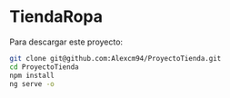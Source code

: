 # TiendaRopa

Para descargar este proyecto:

```bash
git clone git@github.com:Alexcm94/ProyectoTienda.git
cd ProyectoTienda
npm install
ng serve -o
```